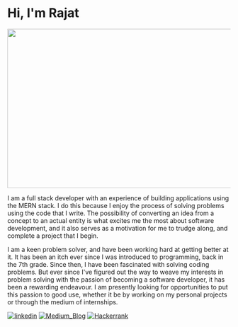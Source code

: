 # Hi, I'm Rajat

<img src= "https://media.giphy.com/media/XEfobFYazqawdjLt6y/giphy.gif" width="640" height="360"/>

I am a full stack developer with an experience of building applications using the MERN stack. I do this because I enjoy the process of solving problems using the code that I write. The possibility of converting an idea from a concept to an actual entity is what excites me the most about software development, and it also serves as a motivation for me to trudge along, and complete a project that I begin.

I am a keen problem solver, and have been working hard at getting better at it. It has been an itch ever since I was introduced to programming, back in the 7th grade. Since then, I have been fascinated with solving coding problems. But ever since I've figured out the way to weave my interests in problem solving with the passion of becoming a software developer, it has been a rewarding endeavour. I am presently looking for opportunities to put this passion to good use, whether it be by working on my personal projects or through the medium of internships.

<p align="center">

[![linkedin][1.1]][1] [![Medium_Blog][1.2]][2] [![Hackerrank][1.3]][3]

[1.1]: https://img.techpowerup.org/200712/linkedin048-60x60.png
[1]: https://www.linkedin.com/in/rajat--m
[1.2]: https://img.techpowerup.org/200712/medium-60x60.png
[2]: https://medium.com/@rajat_m
[1.3]: https://img.techpowerup.org/200712/hackerrank-60x60.png
[3]: https://www.hackerrank.com/Rajat_M

 </p>
